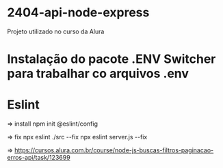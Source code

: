# 2404-api-node-express
Projeto utilizado no curso da Alura

# Instalação do pacote .ENV Switcher para trabalhar co arquivos .env

# Eslint

=> install
npm init @eslint/config

=> fix
npx eslint ./src --fix
npx eslint server.js --fix

=> https://cursos.alura.com.br/course/node-js-buscas-filtros-paginacao-erros-api/task/123699


